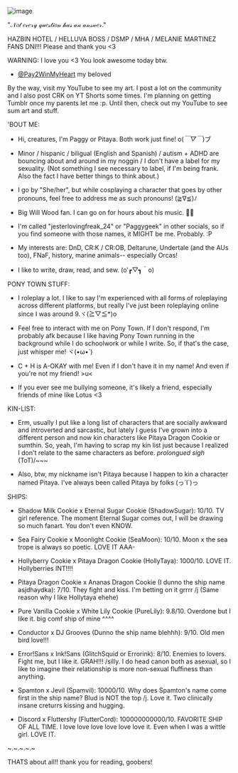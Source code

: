 ![image](https://github.com/user-attachments/assets/b22a78e6-8de5-4a21-9d3e-893aa67e3d4e)

"𝒩𝑜𝓉 𝑒𝓋𝑒𝓇𝓎 𝓆𝓊𝑒𝓈𝓉𝒾𝑜𝓃 𝒽𝒶𝓈 𝒶𝓃 𝒶𝓃𝓈𝓌𝑒𝓇."



HAZBIN HOTEL / HELLUVA BOSS / DSMP / MHA / MELANIE MARTINEZ FANS DNI!!! Please and thank you <3

WARNING: I love you <3 You look awesome today btw.

- [@Pay2WinMyHeart](https://github.com/RBYI-DNC-NoINSPO-please) my beloved

By the way, visit my YouTube to see my art. I post a lot on the community and I also post CRK on YT Shorts some times. I'm planning on getting Tumblr once my parents let me :p. Until then, check out my YouTube to see sum art and stuff.

'BOUT ME:
- Hi, creatures, I'm Paggy or Pitaya. Both work just fine! o(*￣▽￣*)ブ
  
- Minor / hispanic / biligual (English and Spanish) / autism + ADHD are bouncing about and around in my noggin / I don't have a label for my sexuality. (Not something I see necessary to label, if I'm being frank. Also the fact I have better things to think about.)
  
- I go by "She/her", but while cosplaying a character that goes by other pronouns, feel free to address me as such pronouns! (≧∇≦)ﾉ

- Big Will Wood fan. I can go on for hours about his music. 🐀🎹

- I'm called "jesterlovingfreak_24" or "Paggygeek" in other socials, so if you find someone with those names, it MIGHT be me. Probably. :P

- My interests are: DnD, CR:K / CR:OB, Deltarune, Undertale (and the AUs too), FNaF, history, marine animals-- especially Orcas!

- I like to write, draw, read, and sew. (o′┏▽┓｀o)


PONY TOWN STUFF:

- I roleplay a lot. I like to say I'm experienced with all forms of roleplaying across different platforms, but really I've just been roleplaying online since I was around 9.ヾ(≧▽≦*)o

- Feel free to interact with me on Pony Town. If I don't respond, I'm probably afk because I like having Pony Town running in the background while I do schoolwork or while I write. So, if that's the case, just whisper me! ヾ(•ω•`)

- C + H is A-OKAY with me! Even if I don't have it in my name! And even if you're not my friend! >u<

- If you ever see me bullying someone, it's likely a friend, especially friends of mine like Lotus <3


KIN-LIST:
- Erm, usually I put like a long list of characters that are socially awkward and introverted and sarcastic, but lately I guess I've grown into a different person and now kin characters like Pitaya Dragon Cookie or sumthin. So, yeah, I'm having to scrap my kin list just because I realized I don't relate to the same characters as before. *prolongued sigh* (ToT)/~~~
  
- Also, btw, my nickname isn't Pitaya because I happen to kin a character named Pitaya. I've always been called Pitaya by folks (っ´Ι`)っ


SHIPS:
- Shadow Milk Cookie x Eternal Sugar Cookie (ShadowSugar): 10/10. TV girl reference. The moment Eternal Sugar comes out, I will be drawing so much fanart. You don't even KNOW.

- Sea Fairy Cookie x Moonlight Cookie (SeaMoon): 10/10. Moon x the sea trope is always so poetic. LOVE IT AAA-
  
- Hollyberry Cookie x Pitaya Dragon Cookie (HollyTaya): 1000/10. LOVE IT. Hollyberries INT!!!!

- Pitaya Dragon Cookie x Ananas Dragon Cookie (I dunno the ship name asjdhaydka): 7/10. They fight and kiss. I'm betting on it grrrr /j (Same reason why I like Hollytaya ehehe)

- Pure Vanilla Cookie x White Lily Cookie (PureLily): 9.8/10. Overdone but I like it. big comf ship of mine ^^^^

- Conductor x DJ Grooves (Dunno the ship name blehhh): 9/10. Old men bird love!!!

- Error!Sans x Ink!Sans (GlitchSquid or Errorink): 8/10. Enemies to lovers. Fight me, but I like it. GRAH!!! /silly. I do head canon both as asexual, so I like to imagine their relationship is more non-sexual fluffiness than anything.

- Spamton x Jevil (Spamvil): 10000/10. Why does Spamton's name come first in the ship name? Blud is NOT the top /j. Love it. Two clinically insane creturrs kissing and hugging.

- Discord x Fluttershy (FlutterCord): 100000000000/10. FAVORITE SHIP OF ALL TIME. I love love love love love love it. Even when I was a wittle girl. LOVE IT.



~.~.~.~.~
  
THATS about all!! thank you for reading, goobers!


